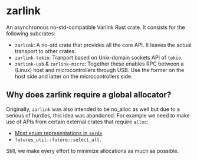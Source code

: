 # zarlink

An asynchronous no-std-compatible Varlink Rust crate. It consists for the following subcrates:

* `zarlink`: A no-std crate that provides all the core API. It leaves the actual transport to
  other crates.
* `zarlink-tokio`: Tranport based on Unix-domain sockets API of `tokio`.
* `zarlink-usb` & `zarlink-micro`: Together these enables RPC between a (Linux) host and
  microcontrollers through USB. Use the former on the host side and latter on the microcontrollers
  side.

## Why does zarlink require a global allocator?

Originally, `zarlink` was also intended to be no_alloc as well but due to a serious of hurdles, this
idea was abandoned. For example we need to make use of APIs from certain external crates that
require `alloc`:

* [Most enum representations in `serde`][meris].
* `futures_util::future::select_all`.

Still, we make every effort to minimize allocations as much as possible.

[meris]: https://github.com/serde-rs/serde-rs.github.io/pull/179
